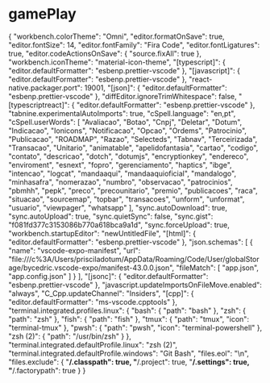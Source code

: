 # gamePlay

{
  "workbench.colorTheme": "Omni",
  "editor.formatOnSave": true,
  "editor.fontSize": 14,
  "editor.fontFamily": "Fira Code",
  "editor.fontLigatures": true,
  "editor.codeActionsOnSave": {
    "source.fixAll": true
  },
  "workbench.iconTheme": "material-icon-theme",
  "[typescript]": {
    "editor.defaultFormatter": "esbenp.prettier-vscode"
  },
  "[javascript]": {
    "editor.defaultFormatter": "esbenp.prettier-vscode"
  },
  "react-native.packager.port": 19001,
  "[json]": {
    "editor.defaultFormatter": "esbenp.prettier-vscode"
  },
  "diffEditor.ignoreTrimWhitespace": false,
  "[typescriptreact]": {
    "editor.defaultFormatter": "esbenp.prettier-vscode"
  },
  "tabnine.experimentalAutoImports": true,
  "cSpell.language": "en,pt",
  "cSpell.userWords": [
    "Avaliacao",
    "Botao",
    "Cnpj",
    "Deletar",
    "Dotum",
    "Indicacao",
    "Ionicons",
    "Notificacao",
    "Opcao",
    "Ordems",
    "Patrocinio",
    "Publicacao",
    "ROADMAP",
    "Razao",
    "Selecteds",
    "Tabnav",
    "Terceirizada",
    "Transacao",
    "Unitario",
    "animatable",
    "apelidofantasia",
    "cartao",
    "codigo",
    "contato",
    "descricao",
    "dotch",
    "dotumjs",
    "encryptionkey",
    "endereco",
    "enviroment",
    "esnext",
    "fopro",
    "gerenciamento",
    "haptics",
    "ibge",
    "intencao",
    "logcat",
    "mandaaqui",
    "mandaaquioficial",
    "mandalogo",
    "minhasafra",
    "nomerazao",
    "numbro",
    "observacao",
    "patrocinios",
    "pbmhh",
    "pepk",
    "preco",
    "precounitario",
    "premio",
    "publicacoes",
    "raca",
    "situacao",
    "sourcemap",
    "topbar",
    "transacoes",
    "unform",
    "unformat",
    "usuario",
    "viewpager",
    "whatsapp"
  ],
  "sync.autoDownload": true,
  "sync.autoUpload": true,
  "sync.quietSync": false,
  "sync.gist": "f081fd377c3153086b770a618bca9a1d",
  "sync.forceUpload": true,
  "workbench.startupEditor": "newUntitledFile",
  "[html]": {
    "editor.defaultFormatter": "esbenp.prettier-vscode"
  },
  "json.schemas": [
    {
      "name": "vscode-expo-manifest",
      "url": "file:///c%3A/Users/prisciladotum/AppData/Roaming/Code/User/globalStorage/bycedric.vscode-expo/manifest-43.0.0.json",
      "fileMatch": [
        "app.json",
        "app.config.json"
      ]
    }
  ],
  "[jsonc]": {
    "editor.defaultFormatter": "esbenp.prettier-vscode"
  },
  "javascript.updateImportsOnFileMove.enabled": "always",
  "C_Cpp.updateChannel": "Insiders",
  "[cpp]": {
    "editor.defaultFormatter": "ms-vscode.cpptools"
  },
  "terminal.integrated.profiles.linux": {
    "bash": {
      "path": "bash"
    },
    "zsh": {
      "path": "zsh"
    },
    "fish": {
      "path": "fish"
    },
    "tmux": {
      "path": "tmux",
      "icon": "terminal-tmux"
    },
    "pwsh": {
      "path": "pwsh",
      "icon": "terminal-powershell"
    },
    "zsh (2)": {
      "path": "/usr/bin/zsh"
    }
  },
  "terminal.integrated.defaultProfile.linux": "zsh (2)",
  "terminal.integrated.defaultProfile.windows": "Git Bash",
  "files.eol": "\n",
  "files.exclude": {
    "**/.classpath": true,
    "**/.project": true,
    "**/.settings": true,
    "**/.factorypath": true
  }
}
